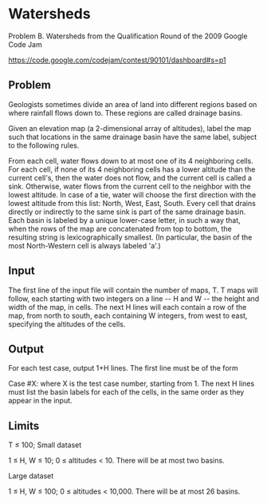 # Watersheds
Problem B. Watersheds from the Qualification Round of the 2009 Google Code Jam

https://code.google.com/codejam/contest/90101/dashboard#s=p1

## Problem

Geologists sometimes divide an area of land into different regions based on where rainfall flows down to. These regions are called drainage basins.

Given an elevation map (a 2-dimensional array of altitudes), label the map such that locations in the same drainage basin have the same label, subject to the following rules.

From each cell, water flows down to at most one of its 4 neighboring cells.
For each cell, if none of its 4 neighboring cells has a lower altitude than the current cell's, then the water does not flow, and the current cell is called a sink.
Otherwise, water flows from the current cell to the neighbor with the lowest altitude.
In case of a tie, water will choose the first direction with the lowest altitude from this list: North, West, East, South.
Every cell that drains directly or indirectly to the same sink is part of the same drainage basin. Each basin is labeled by a unique lower-case letter, in such a way that, when the rows of the map are concatenated from top to bottom, the resulting string is lexicographically smallest. (In particular, the basin of the most North-Western cell is always labeled 'a'.)

## Input

The first line of the input file will contain the number of maps, T. T maps will follow, each starting with two integers on a line -- H and W -- the height and width of the map, in cells. The next H lines will each contain a row of the map, from north to south, each containing W integers, from west to east, specifying the altitudes of the cells.

## Output

For each test case, output 1+H lines. The first line must be of the form

Case #X:
where X is the test case number, starting from 1. The next H lines must list the basin labels for each of the cells, in the same order as they appear in the input.

## Limits

T ≤ 100;
Small dataset

1 ≤ H, W ≤ 10;
0 ≤ altitudes < 10.
There will be at most two basins.

Large dataset

1 ≤ H, W ≤ 100;
0 ≤ altitudes < 10,000.
There will be at most 26 basins.
